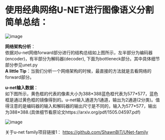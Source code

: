 

使用经典网络U-NET进行图像语义分割简单总结： 
=================================

![image](https://user-images.githubusercontent.com/36906937/160072420-5e8cb871-884e-4264-a494-0afdb4063e1b.png)

**网络架构分析**：  
依据对u-net网络forward部分进行的结构总结如上图所示，左半部分为编码器(encoder)，有半部分为解码器(decoder), 下面为bottleneck部分。其中具体细节部分参见unet.py  
**A little Tip**：当我们分析一个网络架构的时候，最直接的方法就是去看网络的forward部分。

__u-net输入数据__：   
如下图所示，黄色框的代表的像素大小为388\*388蓝色框代表为577*577，蓝色框是通过黄色框的镜像得到的。u-net输入通道为1通道，输出为2通道(2分类)。值得注意的是编码器的输入和解码器的输出尺寸是不同的，输入为577\*577，输出为388\*388.(具体细节看原论文https://arxiv.org/pdf/1505.04597.pdf)

![image](https://user-images.githubusercontent.com/36906937/160073839-d16bc0b1-ca4d-4d89-b7d2-0f7cdd867b17.png)













关于u-net family项目链接1： https://github.com/ShawnBIT/UNet-family
